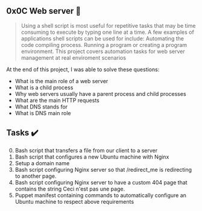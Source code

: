 ## 0x0C Web server :wrench:

> Using a shell script is most useful for repetitive tasks that may be time consuming to execute by typing one line at a time. A few examples of applications shell scripts can be used for include: Automating the code compiling process. Running a program or creating a program environment. This project covers automation tasks for web server management at real enviroment scenarios

At the end of this project, I was able to solve these questions:

* What is the main role of a web server
* What is a child process
* Why web servers usually have a parent process and child processes
* What are the main HTTP requests
* What DNS stands for
* What is DNS main role


## Tasks :heavy_check_mark:

0. Bash script that transfers a file from our client to a server
1. Bash script that configures a new Ubuntu machine with Nginx
2. Setup a domain name
3. Bash script configuring Nginx server so that /redirect_me is redirecting to another page.
4. Bash script configuring Nginx server to have a custom 404 page that contains the string Ceci n'est pas une page.
5. Puppet manifest containing commands to automatically configure an Ubuntu machine to respect above requirements





